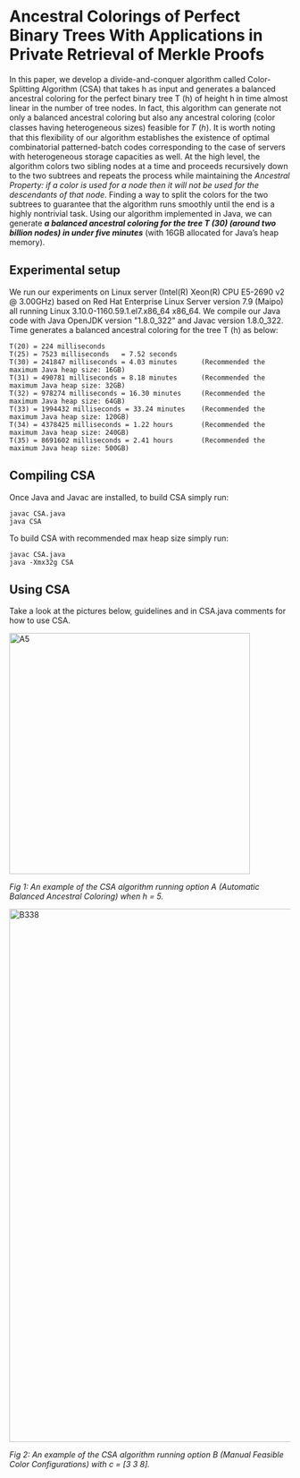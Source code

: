 # Ancestral Colorings of Perfect Binary Trees With Applications in Private Retrieval of Merkle Proofs

In this paper, we develop a divide-and-conquer algorithm called Color-Splitting Algorithm (CSA) that takes h as input and generates a balanced ancestral coloring for the perfect binary tree T (h) of height h in time almost linear in the number of tree nodes. In fact, this algorithm can generate not only a balanced ancestral coloring but also any ancestral coloring (color classes having heterogeneous sizes) feasible for 𝑇 (ℎ). It is worth noting that this flexibility of our algorithm establishes the existence of optimal combinatorial patterned-batch codes corresponding to the case of servers with heterogeneous storage capacities as well. At the high level, the algorithm colors two sibling nodes at a time and proceeds recursively down to the two subtrees and repeats the process while maintaining the *Ancestral Property: if a color is used for a node then it will not be used for the descendants of that node*. Finding a way to split the colors for the two subtrees to guarantee that the algorithm runs smoothly until the end is a highly nontrivial task. Using our algorithm implemented in Java, we can generate ***a balanced ancestral coloring for the tree T (30) (around two billion nodes) in under five minutes*** (with 16GB allocated for Java’s heap memory).

## Experimental setup

We run our experiments on Linux server (Intel(R) Xeon(R) CPU E5-2690 v2 @ 3.00GHz) based on Red Hat Enterprise Linux Server version 7.9 (Maipo)  all running Linux 3.10.0-1160.59.1.el7.x86_64 x86_64. We compile our Java code with Java OpenJDK version "1.8.0_322" and Javac version 1.8.0_322. Time generates a balanced ancestral coloring for the tree T (h) as below:


    T(20) = 224 milliseconds
    T(25) = 7523 milliseconds   = 7.52 seconds
    T(30) = 241847 milliseconds = 4.03 minutes      (Recommended the maximum Java heap size: 16GB)
    T(31) = 490781 milliseconds = 8.18 minutes      (Recommended the maximum Java heap size: 32GB)
    T(32) = 978274 milliseconds = 16.30 minutes     (Recommended the maximum Java heap size: 64GB)
    T(33) = 1994432 milliseconds = 33.24 minutes    (Recommended the maximum Java heap size: 120GB)
    T(34) = 4378425 milliseconds = 1.22 hours       (Recommended the maximum Java heap size: 240GB)
    T(35) = 8691602 milliseconds = 2.41 hours       (Recommended the maximum Java heap size: 500GB)

## Compiling CSA
Once Java and Javac are installed, to build CSA simply run:

    javac CSA.java
    java CSA

To build CSA with recommended max heap size simply run:

    javac CSA.java
    java -Xmx32g CSA

## Using CSA

Take a look at the pictures below, guidelines and in CSA.java comments for how to use CSA.  

<img width="431" alt="A5" src="https://user-images.githubusercontent.com/87842051/160220129-aa155edb-a867-4153-b168-4facce9755ef.png">

*Fig 1: An example of the CSA algorithm running option A (Automatic Balanced Ancestral Coloring) when h = 5.*


<img width="953" alt="B338" src="https://user-images.githubusercontent.com/87842051/160220177-92906580-1794-4407-8657-4662310e2424.png">

*Fig 2: An example of the CSA algorithm running option B (Manual Feasible Color Configurations) with c = [3 3 8].*
